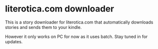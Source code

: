 # literotica.com downloader
This is a story downloader for literotica.com that automatically downloads stories and sends them to your kindle.

However it only works on PC for now as it uses batch. Stay tuned in for updates.
